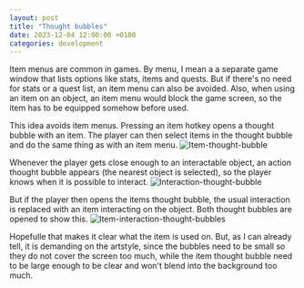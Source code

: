 ```yaml
---
layout: post
title: "Thought bubbles"
date: 2023-12-04 12:00:00 +0100
categories: development
---
```


Item menus are common in games. By menu, I mean a a separate game window that lists options like stats, items and quests. But if there's no need for stats or a quest list, an item menu can also be avoided. Also, when using an item on an object, an item menu would block the game screen, so the item has to be equipped somehow before used.

This idea avoids item menus. Pressing an item hotkey opens a thought bubble with an item. The player can then select items in the thought bubble and do the same thing as with an item menu.
![Item-thought-bubble](/Project-Acceleration/docs/assets/images/item-thought-bubble.png)

Whenever the player gets close enough to an interactable object, an action thought bubble appears (the nearest object is selected), so the player knows when it is possible to interact.
![Interaction-thought-bubble](/Project-Acceleration/docs/assets/images/interaction-thought-bubble.png)

But if the player then opens the items thought bubble, the usual interaction is replaced with an item interacting on the object. Both thought bubbles are opened to show this.
![Item-interaction-thought-bubbles](/Project-Acceleration/docs/assets/images/item-interaction-thought-bubbles.png)

Hopefulle that makes it clear what the item is used on. But, as I can already tell, it is demanding on the artstyle, since the bubbles need to be small so they do not cover the screen too much, while the item thought bubble need to be large enough to be clear and won't blend into the background too much.
